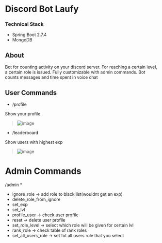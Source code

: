 # Discord Bot Laufy
### Technical Stack
* Spring Boot 2.7.4
* MongoDB

## About
Bot for counting activity on your discord server. For reaching a certain level,
a certain role is issued. Fully customizable with admin commands. 
Bot counts messages and time spent in voice chat
 
## User Commands
* /profile 

Show your profile

> ![image](https://user-images.githubusercontent.com/72191421/206737186-231787cb-5451-4298-9065-5cf6c577e2ee.png)

* /leaderboard

Show users with highest exp
> ![image](https://user-images.githubusercontent.com/72191421/206738193-26b8ee2c-7f3f-419e-9380-d1f137345e3d.png)

# Admin Commands

/admin *
* ignore_role  -> add role to black list(wouldnt get an exp)
* delete_role_from_ignore
* set_exp
* set_lvl
* profile_user -> check user profile
* reset -> delete user profile
* set_role_level -> select which role will be given for certain lvl
* rank_role -> check table of rank roles 
* set_all_users_role -> set fot all users role that you select
